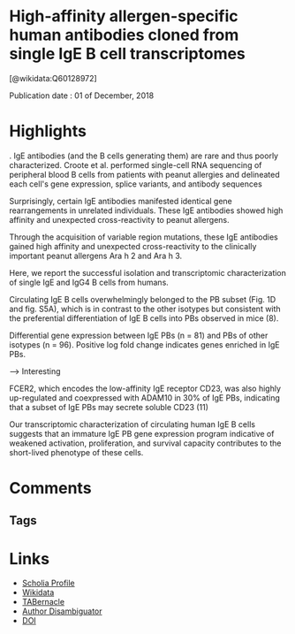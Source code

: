 
High-affinity allergen-specific human antibodies cloned from single IgE B cell transcriptomes
=============================================================================================
  
  [@wikidata:Q60128972]  
  
Publication date : 01 of December, 2018  

# Highlights

. IgE antibodies (and the B cells generating them) are rare and thus poorly characterized. Croote et al. performed single-cell RNA sequencing of peripheral blood B cells from patients with peanut allergies and delineated each cell's gene expression, splice variants, and antibody sequences 

Surprisingly, certain IgE antibodies manifested identical gene rearrangements in unrelated individuals. These IgE antibodies showed high affinity and unexpected cross-reactivity to peanut allergens.

Through the acquisition of variable region mutations, these IgE antibodies gained high affinity and unexpected cross-reactivity to the clinically important peanut allergens Ara h 2 and Ara h 3.

Here, we report the successful isolation and transcriptomic characterization of single IgE and IgG4 B cells from humans.

Circulating IgE B cells overwhelmingly belonged to the PB subset (Fig. 1D and fig. S5A), which is in contrast to the other isotypes but consistent with the preferential differentiation of IgE B cells into PBs observed in mice (8).

Differential gene expression between IgE PBs (n = 81) and PBs of other isotypes (n = 96). Positive log fold change indicates genes enriched in IgE PBs.

--> Interesting


FCER2, which encodes the low-affinity IgE receptor CD23, was also highly up-regulated and coexpressed with ADAM10 in 30% of IgE PBs, indicating that a subset of IgE PBs may secrete soluble CD23 (11)

Our transcriptomic characterization of circulating human IgE B cells suggests that an immature IgE PB gene expression program indicative of weakened activation, proliferation, and survival capacity contributes to the short-lived phenotype of these cells.

# Comments

## Tags

# Links
  
 * [Scholia Profile](https://scholia.toolforge.org/work/Q60128972)  
 * [Wikidata](https://www.wikidata.org/wiki/Q60128972)  
 * [TABernacle](https://tabernacle.toolforge.org/?#/tab/manual/Q60128972/P921%3BP4510)  
 * [Author Disambiguator](https://author-disambiguator.toolforge.org/work_item_oauth.php?id=Q60128972&batch_id=&match=1&author_list_id=&doit=Get+author+links+for+work)  
 * [DOI](https://doi.org/10.1126/SCIENCE.AAU2599)  
